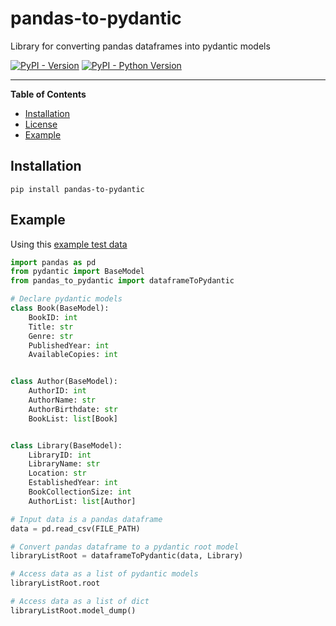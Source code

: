 # pandas-to-pydantic
 Library for converting pandas dataframes into pydantic models

[![PyPI - Version](https://img.shields.io/pypi/v/hatch-demo.svg)](https://pypi.org/project/pandas-to-pydantic)
[![PyPI - Python Version](https://img.shields.io/pypi/pyversions/hatch-demo.svg)](https://pypi.org/project/pandas-to-pydantic)

-----

**Table of Contents**

- [Installation](#installation)
- [License](/LICENSE)
- [Example](#example)

## Installation

```console
pip install pandas-to-pydantic
```

## Example
Using this [example test data](https://github.com/magicalpuffin/pandas-to-pydantic/blob/main/tests/testData/libraryData.csv)

```python
import pandas as pd
from pydantic import BaseModel
from pandas_to_pydantic import dataframeToPydantic

# Declare pydantic models
class Book(BaseModel):
    BookID: int
    Title: str
    Genre: str
    PublishedYear: int
    AvailableCopies: int


class Author(BaseModel):
    AuthorID: int
    AuthorName: str
    AuthorBirthdate: str
    BookList: list[Book]


class Library(BaseModel):
    LibraryID: int
    LibraryName: str
    Location: str
    EstablishedYear: int
    BookCollectionSize: int
    AuthorList: list[Author]

# Input data is a pandas dataframe
data = pd.read_csv(FILE_PATH)

# Convert pandas dataframe to a pydantic root model
libraryListRoot = dataframeToPydantic(data, Library)

# Access data as a list of pydantic models
libraryListRoot.root

# Access data as a list of dict
libraryListRoot.model_dump()

```
